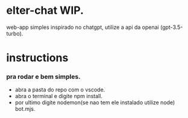 # elter-chat WIP.
 web-app simples inspirado no chatgpt, utilize a api da openai (gpt-3.5-turbo).
 
# instructions
### pra rodar e bem simples.

- abra a pasta do repo com o vscode.
- abra o terminal e digite npm install.
- por ultimo digite nodemon(se nao tem ele instalado utilize node) bot.mjs.

